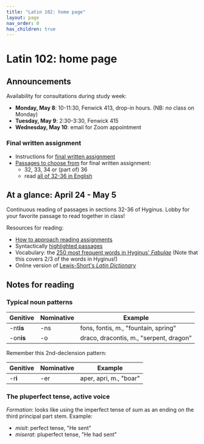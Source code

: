 ```yaml
---
title: "Latin 102: home page"
layout: page
nav_order: 0
has_children: true
---
```



# Latin 102: home page


## Announcements

Availability for consultations during study week:

- **Monday, May 8**: 10-11:30, Fenwick 413, drop-in hours.  (NB: *no* class on Monday)
- **Tuesday, May 9**: 2:30-3:30, Fenwick 415
- **Wednesday, May 10**: email for Zoom appointment


### Final written assignment

- Instructions for [final written assignment](./assignments/lastwriting/)
- [Passages to choose from](./assignments/lastwriting/passages/) for final written assignment:
    - 32, 33, 34 or (part of) 36
    - read [all of 32-36 in English](./hercules/)
 


## At a glance: April 24 - May 5

Continuous reading of passages in sections 32-36 of Hyginus.  Lobby for your favorite passage to read together in class!

Resources for reading:

- [How to approach reading assignments](./reading/)
- Syntactically [highlighted passages](./hyginus/)
- Vocabulary: the [250 most frequent words in Hyginus' *Fabulae*](https://lingualatina.github.io/textbook/vocabulary/) (Note that this covers 2/3 of the words in Hyginus!)
- Online version of [Lewis-Short's *Latin Dictionary*](http://folio2.furman.edu/lewis-short/index.html)




## Notes for reading


### Typical noun patterns

| Genitive | Nominative | Example |
| --- | --- | --- |
| -nt**is** | -ns | fons, fontis, m., "fountain, spring" |
| -on**is** | -o | draco, dracontis, m., "serpent, dragon" |

Remember this 2nd-declension pattern:  


| Genitive | Nominative | Example |
| --- | --- | --- |
| -r**i** | -er | aper, apri, m., "boar" |

### The pluperfect tense, active voice

*Formation*: looks like using the imperfect tense of *sum* as an ending on the third principal part stem. Example:

- *misit*: perfect tense, "He sent"
- *miserat*: pluperfect tense, "He had sent"
